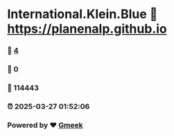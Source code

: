 # International.Klein.Blue :link: https://planenalp.github.io 
### :page_facing_up: [4](https://planenalp.github.io/tag.html) 
### :speech_balloon: 0 
### :hibiscus: 114443 
### :alarm_clock: 2025-03-27 01:52:06 
### Powered by :heart: [Gmeek](https://github.com/Meekdai/Gmeek)
